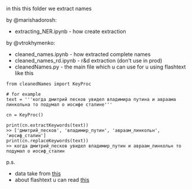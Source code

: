 in this this folder we extract names

by @marishadorosh:
* extracting_NER.ipynb - how create extraction

by @vtrokhymenko:
* cleaned_names.ipynb - how extracted complete names
* cleaned_names_rd.ipynb - r&d extraction (don't use in prod)
* cleanedNames.py - the main file which u can use for u using flashtext like this

```
from cleanedNames import KeyProc

# for example
text = '''когда дмитрий песков увидел владимира путина и авраама линкольна то подумал о иосифе сталине'''

cn = KeyProc()

print(cn.extractKeywords(text))
>> ['дмитрий_песков', 'владимир_путин', 'авраам_линкольн', 'иосиф_сталин']
print(cn.replaceKeywords(text))
>> когда дмитрий_песков увидел владимир_путин и авраам_линкольн то подумал о иосиф_сталин
```

p.s.

* data take from [this](https://github.com/ods-ai-ml4sg/proj_news_viz/blob/master/nlp/ner/print(cm.replace_keywords(text)))
* about flashtext u can read [this](https://github.com/vi3k6i5/flashtext)
